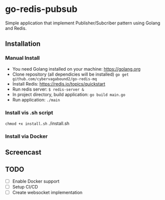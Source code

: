 # go-redis-pubsub
Simple application that implement Publisher/Subcriber pattern using Golang and Redis.

## Installation

### Manual Install
- You need Golang installed on your machine:
https://golang.org
- Clone repository (all dependicies will be installed)
`go get github.com/cybervagabound2/go-redis-mq`
- Install Redis: https://redis.io/topics/quickstart
- Run redis server:
`$ redis-server &`
- In project directory, build application:
`go build main.go`
- Run application:
`./main`

### Install vis .sh script
`chmod +x install.sh`
./install.sh

### Install via Docker

## Screencast

## TODO
- [ ] Enable Docker support
- [ ] Setup CI/CD
- [ ] Create websocket implementation

